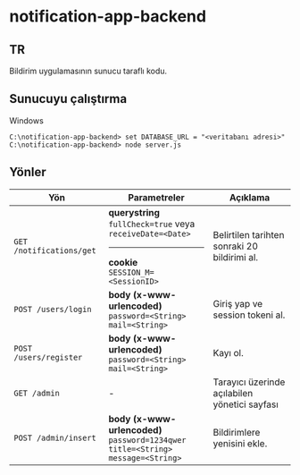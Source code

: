 # notification-app-backend
## TR
Bildirim uygulamasının sunucu taraflı kodu.
## Sunucuyu çalıştırma
Windows
```
C:\notification-app-backend> set DATABASE_URL = "<veritabanı adresi>"
C:\notification-app-backend> node server.js
```
## Yönler
| Yön | Parametreler | Açıklama | 
| --- | --- | --- |
| `GET /notifications/get` | **querystring** <br /> `fullCheck=true` veya  `receiveDate=<Date>` <hr /> **cookie** <br /> `SESSION_M=<SessionID>`| Belirtilen tarihten sonraki 20 bildirimi al. |
| `POST /users/login` | **body (x-www-urlencoded)** <br /> `password=<String>` <br /> `mail=<String>` | Giriş yap ve session tokeni al. |
| `POST /users/register` | **body (x-www-urlencoded)** <br /> `password=<String>` <br /> `mail=<String>` | Kayı ol. |
| `GET /admin` | - | Tarayıcı üzerinde açılabilen yönetici sayfası |
| `POST /admin/insert` | **body (x-www-urlencoded)** <br /> `password=1234qwer` <br /> `title=<String>` <br /> `message=<String>` | Bildirimlere yenisini ekle. |
